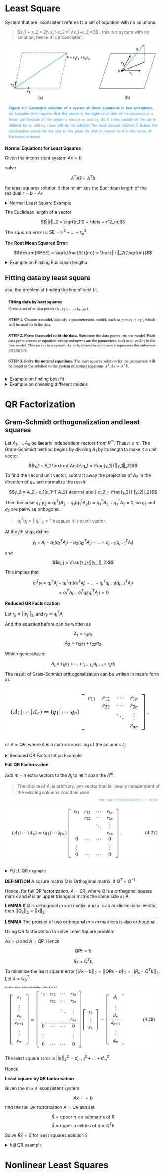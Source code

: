# Least Square
System that are inconsistent referes to a set of equation with no solutions.

> $x_1 + x_2 = 2\\ x_1-x_2 =1\\x_1+x_2 =3$ , this is a system with no solution, hence it is inconsistent.

![](./assets/imgs/4-leastsquare.png)

**Normal Equations for Least Sqaures** 

Given the inconsistent system $Ax = b$

solve

$$A^T A \bar{x} = A^T b$$

for least squares solution $\bar{x}$ that minimizes the Euclidean length of the residual $r = b-Ax$

<details>
<summary>Normal Least Square Example</summary>

![](./assets/imgs/4-normalleastexample.png)

</details>

The Euclidean length of a vector

$$||r||_2 = \sqrt{r_1^2 + \dots + r^2_m}$$

The *squared error* is: $\textrm{SE} = r^2_1 + \dots + r^2_m$

The **Root Mean Squared Error**:

$$\textrm{RMSE} = \sqrt{\frac{SE}{m}} = \frac{||r||_2}{\sqrt{m}}$$

<details>
<summary>Example on Finding Euclidean lengthu</summary>

![](./assets/imgs/4-exampleonfindingeuclideanlength.png)

</details>


## Fitting data by least square

aka. the problem of finding the line of best fit

![](./assets/imgs/4-fittingdata.png)

<details>
<summary>Example on finding best fit</summary>

![](./assets/imgs/4-exampleonfindingbestfit.png)

</details>

<details>
<summary>Example on choosing different models</summary>

![](./assets/imgs/4-exp441.png)

![](./assets/imgs/4-exp442.png)

</details>


# QR Factorization
## Gram-Schmidt orthogonalization and least squares

Let $A_1, \dots, A_n$ be linearly independent vectors from $R^m$. Thus $n\leq m$. The Gram-Schimidt method begins by dividing $A_1$ by its length to make it a unit vector.

$$y_1 = A_1 \textrm{ And}\ q_1 = \frac{y_1}{||y_1||_2}$$

To find the second unit vector, subtract away the projection of $A_2$ in the direction of $q_1$, and normalize the result:

$$y_2 = A_2 - q_1(q_1^T A_2) \textrm{ and } q_2 = \frac{y_2}{||y_2||_2}$$

Then because $q_1^T y_2 = q_1^T (A_2 - q_1(q_1^T A_2)) = q_1^T A_2 - q_1^T A_2 = 0$, so $q_1$ and $q_2$ are pairwise orthogonal.
> $q_i^T q_i = ||q_i||_2 = 1$ because it is a unit vector.

At the $j$th step, define

$$y_j = A_j - q_1(q_1^T A_j) - q_2(q_2^T A_j) - \dots - q_{j-1}(q_{j-1}^T A_j)$$

and

$$q_j = \frac{y_j}{||y_j||_2}$$

This implies that

$$q_i^T y_j = q_i^T A_j - q_i^Tq_1(q_1^TA_j) - \dots - q_i^T q_{j-1}(q_{j-1}^T A_j)$$
$$= q_i^T A_j - q_i^T q_i(q_i^T A_j) = 0$$

**Reduced QR Factorization** 

Let $r_{jj} = ||y_j||_2$, and $r_{ij} = q_i^T A_j$

And the equation before can be written as

$$A_1 = r_{11} q_1$$
$$A_2 = r_{12} q_1 + r_{22} q_2$$

Which generalize to

$$A_j = r_{1j}q_1 + \dots + r_{j-1,j}q_{j-1} + r_{jj}q_j$$

The result of Gram-Schmidt orthogonalization can be written in matrix form as

![](./assets/imgs/4-qrdecompo.png)

or $A=QR$, where $A$ is a matrix consisting of the columns $A_j$.

<details>
<summary>Reduced QR Factorization Example</summary>

![](./assets/imgs/4-reducedqrexample.png)

</details>

**Full QR Factorization** 

Add $m-n$ extra vectors to the $A_j$ to let it span the $R^m$.

> The choice of $A_j$ is arbitrary, any vector that is linearly independent of the existing columns could be used.

![](./assets/imgs/4-fullqr.png)

<details>
<summary>FULL QR example</summary>

![](./assets/imgs/4-fullqrexample.png)

</details>


**DEFINITION** A sqaure matrix $Q$ is Orthogonal matrix, if $Q^T = Q^{-1}$

Hence, for full QR factorization, $A=QR$, where $Q$ is a orthogonal square matrix and $R$ is an upper triangular matrix the same size as $A$.

**LEMMA** If $Q$ is orthogonal $m \times m$ matrix, and $x$ is an $m$-dimensional vector, then $||Q_x||_2 = ||x||_2$

**LEMMA** The product of two orthogonal $m \times m$ matrices is also orthogonal.

Using QR factorization to solve Least Square problem

$Ax = b$ and $A = QR$. Hence

$$QRx = b$$

$$Rx = Q^Tb$$

To minimize the least square error $||Ax - b||_2 = ||QRx - b||_2 = ||R_x - Q^T b||_2$. Let $d = Q^T_b$

![](./assets/imgs/4-minimiseleastsquareerror.png)

The least square error is $||e||^2_2 = d^2_{n+1} + \dots + d^2_m$

Hence

**Least square by QR factorisation** 

Given the $m \times n$ inconsistent system

$$Ax = =b$$

find the full QR factorization $A = QR$ and set

$$\hat{R} = \textrm{upper } n \times n \textrm{ submatrix of }R$$
$$\hat{d} = \textrm{upper } n \textrm{ entries of }d= Q^Tb$$

Solve $\hat{R}\bar{x} = \hat{d}$ for least squares solution $\bar{x}$

<details>
<summary>full QR example</summary>

![](./assets/imgs/4-fullqrexamplewitherror.png)

</details>

# Nonlinear Least Squares

